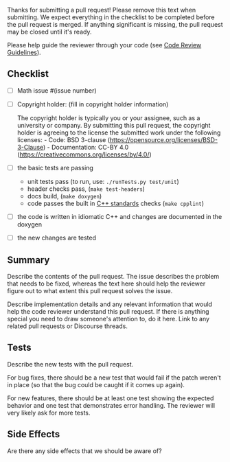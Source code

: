 Thanks for submitting a pull request! Please remove this text when submitting. We expect everything in the checklist to be completed before the pull request is merged. If anything significant is missing, the pull request may be closed until it's ready.

Please help guide the reviewer through your code (see [Code Review Guidelines](https://github.com/stan-dev/math/wiki/Developer-Doc#code-review-guidelines)).

## Checklist

- [ ] Math issue #(issue number)

- [ ] Copyright holder: (fill in copyright holder information)

    The copyright holder is typically you or your assignee, such as a university or company. By submitting this pull request, the copyright holder is agreeing to the license the submitted work under the following licenses:
      - Code: BSD 3-clause (https://opensource.org/licenses/BSD-3-Clause)
      - Documentation: CC-BY 4.0 (https://creativecommons.org/licenses/by/4.0/)

- [ ] the basic tests are passing

    - unit tests pass (to run, use: `./runTests.py test/unit`)
    - header checks pass, (`make test-headers`)
    - docs build, (`make doxygen`)
    - code passes the built in [C++ standards](https://github.com/stan-dev/stan/wiki/Code-Quality) checks (`make cpplint`)

- [ ] the code is written in idiomatic C++ and changes are documented in the doxygen

- [ ] the new changes are tested

## Summary

Describe the contents of the pull request. The issue describes the problem that needs to be fixed, whereas the text here should help the reviewer figure out to what extent this pull request solves the issue.

Describe implementation details and any relevant information that would help the code reviewer understand this pull request. If there is anything special you need to draw someone's attention to, do it here. Link to any related pull requests or Discourse threads.

## Tests

Describe the new tests with the pull request.

For bug fixes, there should be a new test that would fail if the patch weren't in place (so that the bug could be caught if it comes up again).

For new features, there should be at least one test showing the expected behavior and one test that demonstrates error handling. The reviewer will very likely ask for more tests.

## Side Effects

Are there any side effects that we should be aware of?
